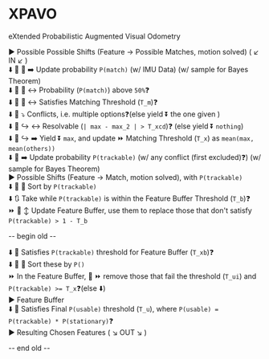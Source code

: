 # XPAVO
eXtended Probabilistic Augmented Visual Odometry

▶️ Possible Possible Shifts (Feature -> Possible Matches, motion solved) ( ↙️ IN ↙️ )<br>
⬇️ 🔄 🔄 ➡️ Update probability `P(match)` (w\/ IMU Data) (w\/ sample for Bayes Theorem)<br>
⬇️ 🔄 🔄 ↔️ Probability (`P(match)`) above `50%`❓<br>
⬇️ 🔄 🔄 ↔️ Satisfies Matching Threshold (`T_m`)❓<br>
⬇️ 🔄 ⤵️ Conflicts, i.e. multiple options❓(else yield ⏬ the one given )<br>
⬇️ 🔄 ↪️ ↔️ Resolvable (`| max - max_2 | > T_xcd`)❓ (else yield ⏬ `nothing`)<br>
⬇️ 🔄 ↪️ ➡️ Yield ⏬ `max`, and update ⏩ Matching Threshold (`T_x`) as `mean(max, mean(others))`<br>
⬇️ 🔄 ➡️ Update probability `P(trackable)` (w\/ any conflict (first excluded)❓) (w\/ sample for Bayes Theorem)<br>
▶️ Possible Shifts (Feature -> Match, motion solved), with `P(trackable)`<br>
⬇️ 🔄 🔀 Sort by `P(trackable)`<br>
⬇️ 🔃 Take while `P(trackable)` is within the Feature Buffer Threshold (`T_b`)❓<br>
⏩ 🔄 ↕️ Update Feature Buffer, use them to replace those that don't satisfy `P(trackable) > 1 - T_b`<br>

-- begin old --

⬇️ 🔄 Satisfies `P(trackable)` threshold for Feature Buffer (`T_xb`)❓<br>
⬇️ 🔄 🔀 Sort these by `P()`<br>
⏩ In the Feature Buffer, 🔄 ⏩ remove those that fail the threshold (`T_ui`) and `P(trackable) >= T_x`❓(else ⬇️)<br>
▶️ Feature Buffer<br>
⬇️ 🔄 Satisfies Final `P(usable)` threshold (`T_u`), where `P(usable) = P(trackable) * P(stationary)`❓<br>
▶️ Resulting Chosen Features ( ↘️ OUT ↘️ )<br>

-- end old --
